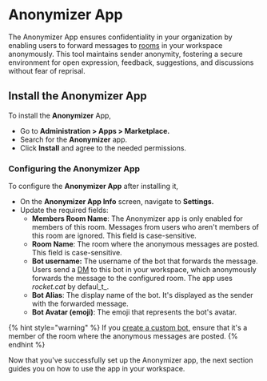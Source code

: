 # Anonymizer App

The Anonymizer App ensures confidentiality in your organization by enabling users to forward messages to [rooms](../../../../use-rocket.chat/user-guides/rooms/) in your workspace anonymously. This tool maintains sender anonymity, fostering a secure environment for open expression, feedback, suggestions, and discussions without fear of reprisal.&#x20;

## Install the Anonymizer App

To install the **Anonymizer** App,

* Go to **Administration > Apps > Marketplace.**
* Search for the **Anonymizer** app.
* Click **Install** and agree to the needed permissions.

### Configuring the Anonymizer App&#x20;

To configure the **Anonymizer App** after installing it,

* On the **Anonymizer App Info** screen, navigate to **Settings.**
* Update the required fields:
  * **Members Room Name**: The Anonymizer app is only enabled for members of this room. Messages from users who aren't members of this room are ignored. This field is case-sensitive.
  * **Room Name**: The room where the anonymous messages are posted. This field is case-sensitive.
  * **Bot username:** The username of the bot that forwards the message. Users send a [DM](../../../../use-rocket.chat/user-guides/rooms/direct-messages/) to this bot in your workspace, which anonymously forwards the message to the configured room. The app uses _rocket.cat_ by defaul_t_.
  * **Bot Alias**: The display name of the bot. It's displayed as the sender with the forwarded message.
  * **Bot Avatar (emoji)**: The emoji that represents the bot's avatar.

{% hint style="warning" %}
If you [create a custom bot,](../../../../use-rocket.chat/workspace-administration/users/#add-new-users) ensure that it's a member of the room where the anonymous messages are posted.
{% endhint %}

Now that you've successfully set up the Anonymizer app, the next section guides you on how to use the app in your workspace.
